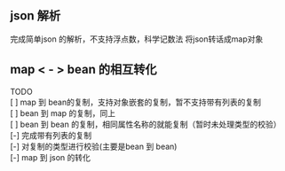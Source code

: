 ## json 解析 
完成简单json 的解析，不支持浮点数，科学记数法
将json转话成map对象

## map < - > bean 的相互转化

TODO   
 [ ] map 到 bean的复制，支持对象嵌套的复制，暂不支持带有列表的复制  
 [ ] bean 到 map 的复制，同上  
 [ ] bean 到 bean 的复制，相同属性名称的就能复制（暂时未处理类型的校验）  
 [-] 完成带有列表的复制  
 [-] 对复制的类型进行校验(主要是bean 到 bean)  
 [-] map 到 json 的转化  

 

